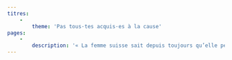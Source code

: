 ```yaml
---
titres:
    -
        theme: 'Pas tous·tes acquis·es à la cause'
pages:
    -
        description: '« La femme suisse sait depuis toujours qu’elle peut gouverner l’homme sans droit de vote, c’est pourquoi elle s’en passe avec plaisir. » Voilà ce que les Valaisan·ne·s peuvent lire dans le Nouvelliste en janvier 1959, quelques jours avant la première votation sur le suffrage féminin. Le principal quotidien romand du canton, d’obédience conservatrice, ne cache pas son opposition à une potentielle introduction du suffrage féminin à cette date et ouvre ses colonnes aux lecteur·trice·s qui s’y opposent. A cette époque, le Nouvelliste est le seul à s’y opposer aussi fortement. Les autres journaux, à l’instar du Confédéré, sont beaucoup plus modérés dans leurs propos. Avec le temps, le ton finit néanmoins par s’adoucir. Et si, en 1970, Le Nouvelliste ne présente pas une opinion totalement opposée au droit de vote des femmes, il n’est pas pour autant complètement acquis à la cause. Tout comme une grande partie de la population, pour qui ce n’est pas tant le suffrage féminin qui pose problème que la modification du statut de la femme en dehors du foyer qu’il impliquerait.'
---
```


